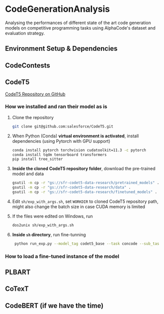 # CodeGenerationAnalysis
Analysing the performances of different state of the art code generation models on competitive programming tasks using AlphaCode's dataset and evaluation strategy.


## Environment Setup & Dependencies

## CodeContests

## CodeT5

[CodeT5 Repository on GitHub](https://github.com/salesforce/CodeT5)

### How we installed and ran their model as is

1. Clone the repository

    ```bash
    git clone git@github.com:salesforce/CodeT5.git
    ```

2. When Python (Conda) **virtual environment is activated**, install dependencies (using Pytorch with GPU support)

    ```bash
    conda install pytorch torchvision cudatoolkit=11.3 -c pytorch
    conda install tqdm tensorboard transformers
    pip install tree_sitter
    ```

3. **Inside the cloned CodeT5 repository folder**, download the pre-trained model and data

    ```bash
    gsutil -m cp -r "gs://sfr-codet5-data-research/pretrained_models" .
    gsutil -m cp -r "gs://sfr-codet5-data-research/data" .
    gsutil -m cp -r "gs://sfr-codet5-data-research/finetuned_models" .
    ```

4. Edit `sh/exp_with_args.sh`, set `WORKDIR` to cloned CodeT5 repository path, might also change the batch size in case CUDA memory is limited

5. If the files were edited on Windows, run

    ```bash
    dos2unix sh/exp_with_args.sh
    ```

6. **Inside `sh` directory**, run fine-tunning

    ```bash
     python run_exp.py --model_tag codet5_base --task concode --sub_task none
     ```

### How to load a fine-tuned instance of the model

## PLBART

## CoTexT

## CodeBERT (if we have the time)